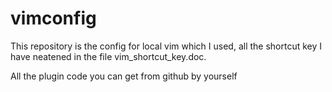 # vimconfig
This repository is the config for local vim which I used, all the shortcut key
I have neatened in the file vim_shortcut_key.doc.

All the plugin code you can get from github by yourself

